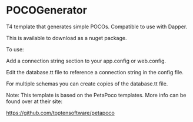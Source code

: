 # POCOGenerator
T4 template that generates simple POCOs. Compatible to use with Dapper.

This is available to download as a nuget package.

To use:

Add a connection string section to your app.config or web.config.

Edit the database.tt file to reference a connection string in the config file.

For multiple schemas you can create copies of the database.tt file.

Note:
This template is based on the PetaPoco templates. More info can be found over at their site:

https://github.com/toptensoftware/petapoco

